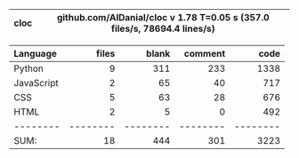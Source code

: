 cloc|github.com/AlDanial/cloc v 1.78  T=0.05 s (357.0 files/s, 78694.4 lines/s)
--- | ---

Language|files|blank|comment|code
:-------|-------:|-------:|-------:|-------:
Python|9|311|233|1338
JavaScript|2|65|40|717
CSS|5|63|28|676
HTML|2|5|0|492
--------|--------|--------|--------|--------
SUM:|18|444|301|3223

